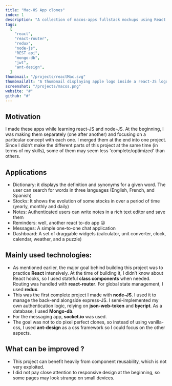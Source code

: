 ```yaml
---
title: "Mac-OS App clones"
index: 1
description: "A collection of macos-apps fullstack mockups using React and node-JS."
tags:
  [
    "react",
    "react-router",
    "redux",
    "node-js",
    "REST api",
    "mongo-db",
    "jwt",
    "ant-design",
  ]
thumbnail: "/projects/reactMac.svg"
thumbnailAlt: "A thumbnail displaying apple logo inside a react-JS logo"
screenshot: "/projects/macos.png"
website: "#"
github: "#"
---
```


## Motivation

I made these apps while learning react-JS and node-JS. At the beginning, I was making them separately (one after another) and focusing on a particular concept with each one. I merged them at the end into one project.
Since I didn’t make the different parts of this project at the same time (in terms of my skills), some of them may seem less 'complete/optimized' than others.

## Applications

- Dictionary: it displays the definition and synonyms for a given word. The user can search for words in three languages (English, French, and Spanish)
- Stocks: It shows the evolution of some stocks in over a period of time (yearly, monthly and daily)
- Notes: Authenticated users can write notes in a rich text editor and save them
- Reminders: well, another react to-do app 😜
- Messages: A simple one-to-one chat application
- Dashboard: A set of draggable widgets (calculator, unit converter, clock, calendar, weather, and a puzzle)

## Mainly used technologies:

- As mentioned earlier, the major goal behind building this project was to practice **React** intensively. At the time of building it, I didn’t know about React hooks, so I used stateful **class components** when needed. Routing was handled with **react-router**. For global state management, I used **redux**.
- This was the first complete project I made with **node-JS**. I used it to manage the back-end alongside express-JS. I semi-implemented my own authentication logic, relying on **json-web-token** and **bycript**. As a database, I used **Mongo-db**.
- For the messaging app, **socket.io** was used.
- The goal was not to do pixel perfect clones, so instead of using vanilla-css, I used **ant-design** as a css framework so I could focus on the other aspects.

## What can be improved ?

- This project can benefit heavily from component reusability, which is not very exploited.
- I did not pay close attention to responsive design at the beginning, so some pages may look strange on small devices.
